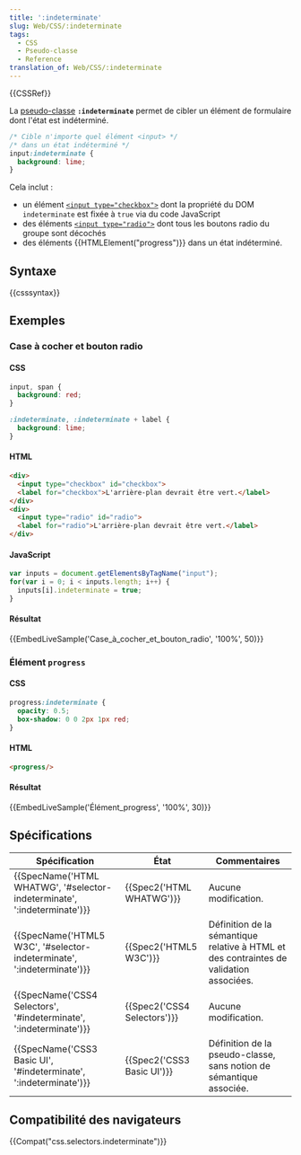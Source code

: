 ```yaml
---
title: ':indeterminate'
slug: Web/CSS/:indeterminate
tags:
  - CSS
  - Pseudo-classe
  - Reference
translation_of: Web/CSS/:indeterminate
---
```


{{CSSRef}}

La [pseudo-classe](/fr/docs/Web/CSS/Pseudo-classes) **`:indeterminate`** permet de cibler un élément de formulaire dont l'état est indéterminé.

```css
/* Cible n'importe quel élément <input> */
/* dans un état indéterminé */
input:indeterminate {
  background: lime;
}
```

Cela inclut :

- un élément [`<input type="checkbox">`](/fr/docs/Web/HTML/Element/Input/checkbox) dont la propriété du DOM `indeterminate` est fixée à `true` via du code JavaScript
- des éléments [`<input type="radio">`](/fr/docs/Web/HTML/Element/Input/radio) dont tous les boutons radio du groupe sont décochés
- des éléments {{HTMLElement("progress")}} dans un état indéterminé.

## Syntaxe

{{csssyntax}}

## Exemples

### Case à cocher et bouton radio

#### CSS

```css
input, span {
  background: red;
}

:indeterminate, :indeterminate + label {
  background: lime;
}
```

#### HTML

```html
<div>
  <input type="checkbox" id="checkbox">
  <label for="checkbox">L'arrière-plan devrait être vert.</label>
</div>
<div>
  <input type="radio" id="radio">
  <label for="radio">L'arrière-plan devrait être vert.</label>
</div>
```

#### JavaScript

```js
var inputs = document.getElementsByTagName("input");
for(var i = 0; i < inputs.length; i++) {
  inputs[i].indeterminate = true;
}
```

#### Résultat

{{EmbedLiveSample('Case_à_cocher_et_bouton_radio', '100%', 50)}}

### Élément `progress`

#### CSS

```css
progress:indeterminate {
  opacity: 0.5;
  box-shadow: 0 0 2px 1px red;
}
```

#### HTML

```html
<progress/>
```

#### Résultat

{{EmbedLiveSample('Élément_progress', '100%', 30)}}

## Spécifications

| Spécification                                                                                    | État                                 | Commentaires                                                                            |
| ------------------------------------------------------------------------------------------------ | ------------------------------------ | --------------------------------------------------------------------------------------- |
| {{SpecName('HTML WHATWG', '#selector-indeterminate', ':indeterminate')}} | {{Spec2('HTML WHATWG')}}     | Aucune modification.                                                                    |
| {{SpecName('HTML5 W3C', '#selector-indeterminate', ':indeterminate')}}     | {{Spec2('HTML5 W3C')}}         | Définition de la sémantique relative à HTML et des contraintes de validation associées. |
| {{SpecName('CSS4 Selectors', '#indeterminate', ':indeterminate')}}         | {{Spec2('CSS4 Selectors')}} | Aucune modification.                                                                    |
| {{SpecName('CSS3 Basic UI', '#indeterminate', ':indeterminate')}}         | {{Spec2('CSS3 Basic UI')}} | Définition de la pseudo-classe, sans notion de sémantique associée.                     |

## Compatibilité des navigateurs

{{Compat("css.selectors.indeterminate")}}
